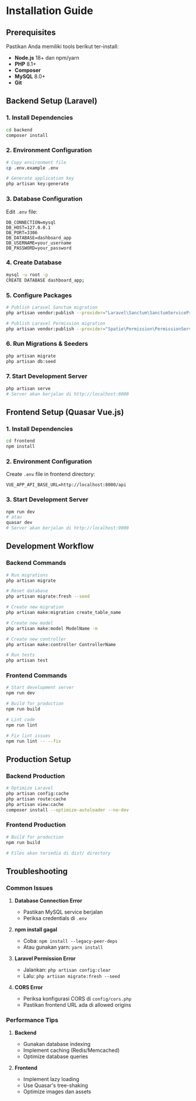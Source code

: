 # Installation Guide

## Prerequisites

Pastikan Anda memiliki tools berikut ter-install:

- **Node.js** 18+ dan npm/yarn
- **PHP** 8.1+
- **Composer**
- **MySQL** 8.0+
- **Git**

## Backend Setup (Laravel)

### 1. Install Dependencies

```bash
cd backend
composer install
```

### 2. Environment Configuration

```bash
# Copy environment file
cp .env.example .env

# Generate application key
php artisan key:generate
```

### 3. Database Configuration

Edit `.env` file:

```env
DB_CONNECTION=mysql
DB_HOST=127.0.0.1
DB_PORT=3306
DB_DATABASE=dashboard_app
DB_USERNAME=your_username
DB_PASSWORD=your_password
```

### 4. Create Database

```bash
mysql -u root -p
CREATE DATABASE dashboard_app;
```

### 5. Configure Packages

```bash
# Publish Laravel Sanctum migration
php artisan vendor:publish --provider="Laravel\Sanctum\SanctumServiceProvider"

# Publish Laravel Permission migration
php artisan vendor:publish --provider="Spatie\Permission\PermissionServiceProvider"
```

### 6. Run Migrations & Seeders

```bash
php artisan migrate
php artisan db:seed
```

### 7. Start Development Server

```bash
php artisan serve
# Server akan berjalan di http://localhost:8000
```

## Frontend Setup (Quasar Vue.js)

### 1. Install Dependencies

```bash
cd frontend
npm install
```

### 2. Environment Configuration

Create `.env` file in frontend directory:

```env
VUE_APP_API_BASE_URL=http://localhost:8000/api
```

### 3. Start Development Server

```bash
npm run dev
# atau
quasar dev
# Server akan berjalan di http://localhost:9000
```

## Development Workflow

### Backend Commands

```bash
# Run migrations
php artisan migrate

# Reset database
php artisan migrate:fresh --seed

# Create new migration
php artisan make:migration create_table_name

# Create new model
php artisan make:model ModelName -m

# Create new controller
php artisan make:controller ControllerName

# Run tests
php artisan test
```

### Frontend Commands

```bash
# Start development server
npm run dev

# Build for production
npm run build

# Lint code
npm run lint

# Fix lint issues
npm run lint -- --fix
```

## Production Setup

### Backend Production

```bash
# Optimize Laravel
php artisan config:cache
php artisan route:cache
php artisan view:cache
composer install --optimize-autoloader --no-dev
```

### Frontend Production

```bash
# Build for production
npm run build

# Files akan tersedia di dist/ directory
```

## Troubleshooting

### Common Issues

1. **Database Connection Error**

   - Pastikan MySQL service berjalan
   - Periksa credentials di `.env`

2. **npm install gagal**

   - Coba: `npm install --legacy-peer-deps`
   - Atau gunakan yarn: `yarn install`

3. **Laravel Permission Error**

   - Jalankan: `php artisan config:clear`
   - Lalu: `php artisan migrate:fresh --seed`

4. **CORS Error**
   - Periksa konfigurasi CORS di `config/cors.php`
   - Pastikan frontend URL ada di allowed origins

### Performance Tips

1. **Backend**

   - Gunakan database indexing
   - Implement caching (Redis/Memcached)
   - Optimize database queries

2. **Frontend**
   - Implement lazy loading
   - Use Quasar's tree-shaking
   - Optimize images dan assets
